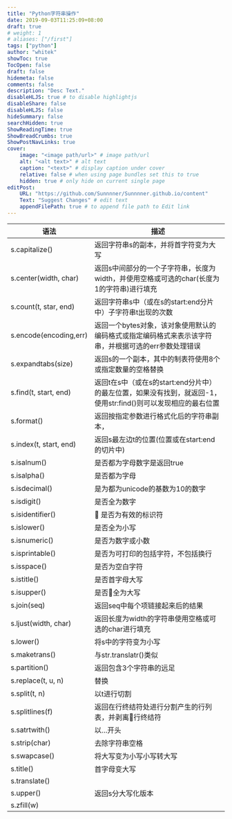 ```yaml
---
title: "Python字符串操作"
date: 2019-09-03T11:25:09+08:00
draft: true
# weight: 1
# aliases: ["/first"]
tags: ["python"]
author: "whitek"
showToc: true
TocOpen: false
draft: false
hidemeta: false
comments: false
description: "Desc Text."
disableHLJS: true # to disable highlightjs
disableShare: false
disableHLJS: false
hideSummary: false
searchHidden: true
ShowReadingTime: true
ShowBreadCrumbs: true
ShowPostNavLinks: true
cover:
    image: "<image path/url>" # image path/url
    alt: "<alt text>" # alt text
    caption: "<text>" # display caption under cover
    relative: false # when using page bundles set this to true
    hidden: true # only hide on current single page
editPost:
    URL: "https://github.com/Sunnnner/Sunnnner.github.io/content"
    Text: "Suggest Changes" # edit text
    appendFilePath: true # to append file path to Edit link
---
```



| 语法| 	描述
--- |  ---
| s.capitalize() |	返回字符串s的副本，并将首字符变为大写 |
| s.center(width, char)	|返回s中间部分的一个子字符串，长度为width，并使用空格或可选的char(长度为1的字符串)进行填充
s.count(t, star, end)	|返回字符串s中（或在s的start:end分片中）子字符串t出现的次数
s.encode(encoding,err)	|返回一个bytes对象，该对象使用默认的编码格式或指定编码格式来表示该字符串，并根据可选的err参数处理错误
s.expandtabs(size)	|返回s的一个副本，其中的制表符使用8个或指定数量的空格替换
s.find(t, start, end)	|返回t在s中（或在s的start:end分片中）的最左位置，如果没有找到，就返回-1，使用str:find()则可以发现相应的最右位置
s.format()	|返回按指定参数进行格式化后的字符串副本，
s.index(t, start, end) | 返回s最左边t的位置(位置或在start:end的切片中)
s.isalnum()	| 是否都为字母数字是返回true
s.isalpha()	| 是否都为字母
s.isdecimal() |	是为都为unicode的基数为10的数字
s.isdigit() |	是否全为数字
s.isidentifier()	|  是否为有效的标识符
s.islower() |	是否全为小写
s.isnumeric()	| 是否为数字或小数
s.isprintable()	| 是否为可打印的包括字符，不包括换行
s.isspace() |	是否为空白字符
s.istitle() |	是否首字母大写
s.isupper() |	是否全为大写
s.join(seq) |	返回seq中每个项链接起来后的结果
s.ljust(width, char) |	返回长度为width的字符串使用空格或可选的char进行填充
s.lower()	| 将s中的字符变为小写
s.maketrans() |	与str.translatr()类似
s.partition() |	返回包含3个字符串的远足
s.replace(t, u, n) |	替换
s.split(t, n) |	以t进行切割
s.splitlines(f) |	返回在行终结符处进行分割产生的行列表，并剥离行终结符
s.satrtwith()| 	以…开头
s.strip(char)	| 去除字符串空格
s.swapcase()  |	将大写变为小写小写转大写
s.title() |	首字母变大写
s.translate() |	
s.upper()	| 返回s分大写化版本
s.zfill(w)	| 